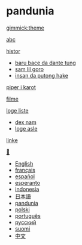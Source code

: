 # pandunia

[gimmick:theme](readable)

[abc](abc.md)

[histor]()

  * [baru bace da dante tung](baru_dante.md)
  * [sam lil goro](3_lil_goro.md)
  * [insan da putong hake](putong_hake.md)

[piper i karot](piper_i_karot.md)

[filme](filme.md)

[loge liste]()

  * [dex nam](dex_nam.md)
  * [loge asle](loge_asle.md)

[linke](link.md)

[💬]()

  * [English](../engli/index.md)
  * [français](../frans/index.md)
  * [español](../espani/index.md)
  * [esperanto](../esperanto/index.md)
  * [indonesia](../malayu/index.md)
  * [日本語](../nipon/index.md)
  * [pandunia](../pandunia/index.md)
  * [polski](../polski/index.md)
  * [português](../portugal/index.md)
  * [русский](../rusi/index.md)
  * [suomi](../suomi/index.md)
  * [中文](../zhongwen/index.md)

